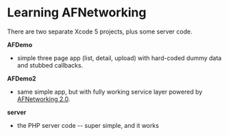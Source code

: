 Learning AFNetworking
=====================

There are two separate Xcode 5 projects, plus some server code.

__AFDemo__

* simple three page app (list, detail, upload) with hard-coded dummy data and stubbed callbacks.

__AFDemo2__

* same simple app, but with fully working service layer powered by [AFNetworking 2.0](https://github.com/AFNetworking/AFNetworking#20).

__server__

* the PHP server code -- super simple, and it works



